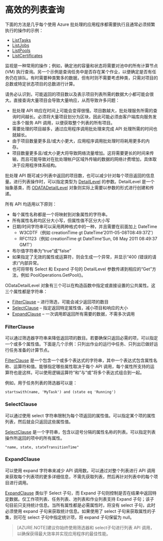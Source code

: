 <properties
	pageTitle="Azure Batch 中的有效列表查询 | Windows Azure"
	description="了解如何减少列表中返回的 Azure Batch 项目数，以及如何减少针对每个项目返回的信息量。"
	services="batch"
	documentationCenter=""
	authors="davidmu1"
	manager="timlt"
	editor=""
	tags="azure-resource-manager"/>

<tags
	ms.service="Batch"
	ms.date="08/04/2015"
	wacn.date="09/15/2015"/>

# 高效的列表查询

下面的方法是几乎每个使用 Azure 批处理的应用程序都需要执行且通常必须频繁执行的操作的示例：

- [ListTasks](https://msdn.microsoft.com/zh-cn/library/azure/microsoft.azure.batch.joboperations.listtasks.aspx)
- [ListJobs](https://msdn.microsoft.com/zh-cn/library/azure/microsoft.azure.batch.joboperations.listjobs.aspx)
- [ListPools](https://msdn.microsoft.com/zh-cn/library/azure/microsoft.azure.batch.pooloperations.listpools.aspx)
- [ListCertificates](https://msdn.microsoft.com/zh-cn/library/azure/microsoft.azure.batch.certificateoperations.listcertificates.aspx)

监视是一种常用的操作；例如，确定池的容量和状态将需要对池中的所有计算节点 (VM) 执行查询。另一个示例是查询任务中是否存在某个作业，以便确定是否有任务仍在排队。有时需要种类繁多的数据，但有时则不需要考虑种类，只需对项目的总数或特定状态项目的总数进行计算。

请务必认识到，可能返回的项目数以及表示项目列表所需的数据大小都可能会很大。直接查询大量项目会导致大量响应，从而导致许多问题：

- 批处理 API 响应在时间上可能会变得很慢。项目数越大，批处理服务所需的查询时间越长。必须将大量项目划分为区块，因此可能必须由客户端库向服务发出多个服务 API 调用，以便获取整个列表的所有项目。
- 需要处理的项目越多，通过应用程序调用批处理来完成 API 处理所需的时间也就越长。
- 由于项目数量更多且/或大小更大，应用程序调用批处理时将耗用更多的内存。
- 项目数量更多且/或大小更大将导致网络流量增加。这将需要更长的时间来传输，而且可能导致对在批处理帐户区域外传输的数据的网络计费增加，具体取决于应用程序体系结构。

批处理 API 既可减少列表中返回的项目数，也可以减少针对每个项目返回的信息量。进行列表操作时，可以指定类型为 [DetailLevel](https://msdn.microsoft.com/zh-cn/library/azure/microsoft.azure.batch.detaillevel.aspx) 的参数。DetailLevel 是一个抽象基类，而 [ODATADetailLevel](https://msdn.microsoft.com/zh-cn/library/azure/microsoft.azure.batch.odatadetaillevel.aspx) 对象则实际上需要以参数的形式进行创建和传递。

所有 API 均适用以下原则：

- 每个属性名称都是一个将映射到对象属性的字符串。
- 所有属性名称均区分大小写，但属性值不区分大小写
- 日期/时间字符串可以采用两种格式中的一种，并且需要在前面加上 DateTime
	- W3CDTF（例如 creationTime gt DateTime’2011-05-08T08:49:37Z’）
	- RFC1123（例如 creationTime gt DateTime’Sun, 08 May 2011 08:49:37 GMT’）
- 布尔值字符串为“true”或“false”
- 如果指定了无效的属性或运算符，则会生成一个异常，并显示“400 (错误的请求)”内部异常。
- 也可将带有 Select 和 Expand 子句的 DetailLevel 参数传递到相应的“Get”方法，例如 PoolOperations.GetPool()。

ODataDetailLevel 对象有三个可以在构造函数中指定或直接设置的公共属性。这三个属性都是字符串：

- [FilterClause](#filter) – 进行筛选，可能会减少返回项的数目
- [SelectClause](#select) – 指定返回特定属性值，减小项目和响应的大小
- [ExpandClause](#expand) – 一次调用即返回所有需要的数据，不需多次调用

### <a id="filter"></a> FilterClause

可以通过筛选器字符串来降低返回项的数目。若要确保只返回必需的项，可以指定一个或多个属性值。下面是几个示例：只列出作业的运行中任务、只列出已做好运行任务准备的计算节点。

[FilterClause](https://msdn.microsoft.com/zh-cn/library/azure/microsoft.azure.batch.odatadetaillevel.filterclause.aspx) 是一个包含一个或多个表达式的字符串，其中一个表达式包含属性名称、运算符和值。能够指定哪些属性取决于每个 API 调用，每个属性所支持的运算符也是这样。可以使用逻辑运算符“和”与“或”将多个表达式组合到一起。

例如，用于任务列表的筛选器可以是：

	startswith(name, 'MyTask') and (state eq 'Running')

### <a id="select"></a> SelectClause

可以通过使用 select 字符串限制为每个项返回的属性值。可以指定某个项的属性列表，然后就会只返回这些属性值。

[SelectClause](https://msdn.microsoft.com/zh-cn/library/azure/microsoft.azure.batch.odatadetaillevel.selectclause.aspx) 是一个字符串，包含以逗号分隔的属性名称的列表。可以指定列表操作所返回的项中的所有属性。

	"name, state, stateTransitionTime"

### <a id="expand"></a> ExpandClause

可以使用 expand 字符串来减少 API 调用数。可以通过对整个列表进行 API 调用来获取每个列表项的更多详细信息，不需先获取列表，然后再针对列表中的每个项目进行调用。

[ExpandClause](https://msdn.microsoft.com/zh-cn/library/azure/microsoft.azure.batch.odatadetaillevel.expandclause.aspx) 类似于 Select 子句，而 Expand 子句则控制是否在结果中返回特定数据。仅工作项列表、任务列表、池列表和作业列表支持 Expand 子句；该子句目前只支持统计信息。当所有属性都是必需属性时，将没有 select 子句，此时必须使用 expand 子句来获取统计信息。如果使用了 select 子句来获取属性的子集，则可在 select 子句中指定统计项，将 expand 子句保留为 null。

> [AZURE.NOTE]建议你始终使用筛选器和 select子句进行列表 API 调用，以确保获得最大效率并实现应用程序的最佳性能。

<!---HONumber=69-->